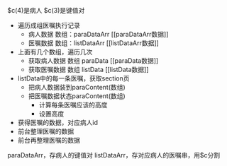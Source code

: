
$c(4)是病人 $c(3)是键值对

- 遍历成组医嘱执行记录
	- 病人数据  数组：paraDataArr  [[paraDataArr数据]]
	- 医嘱数据  数组：listDataArr  [[listDataArr数据]]
- 上面有几个数组，遍历几次
	- 获取病人数据  数组  paraData  [[paraData数据]]
	- 获取医嘱数据  数组  listData  [[listData数据]]
- listData中的每一条医嘱，获取section页
	- 把病人数据装到paraContent(数组)
	- 把医嘱数据状态paraContent(数组)
		- 计算每条医嘱应该的高度
		- 设置高度
- 获得医嘱的数据，对应病人id
- 前台整理医嘱的数据
- 前台再整理医嘱的数据

paraDataArr，存病人的键值对
listDataArr，存对应病人的医嘱串，用$c分割
